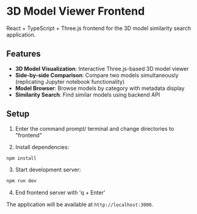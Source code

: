 # 3D Model Viewer Frontend

React + TypeScript + Three.js frontend for the 3D model similarity search application.

## Features

- **3D Model Visualization**: Interactive Three.js-based 3D model viewer
- **Side-by-side Comparison**: Compare two models simultaneously (replicating Jupyter notebook functionality)
- **Model Browser**: Browse models by category with metadata display
- **Similarity Search**: Find similar models using backend API

## Setup

1. Enter the command prompt/ terminal and change directories to "frontend"

2. Install dependencies:
```bash
npm install
```

3. Start development server:
```bash
npm run dev
```

4. End frontend server with 'q + Enter'

The application will be available at `http://localhost:3000`.

